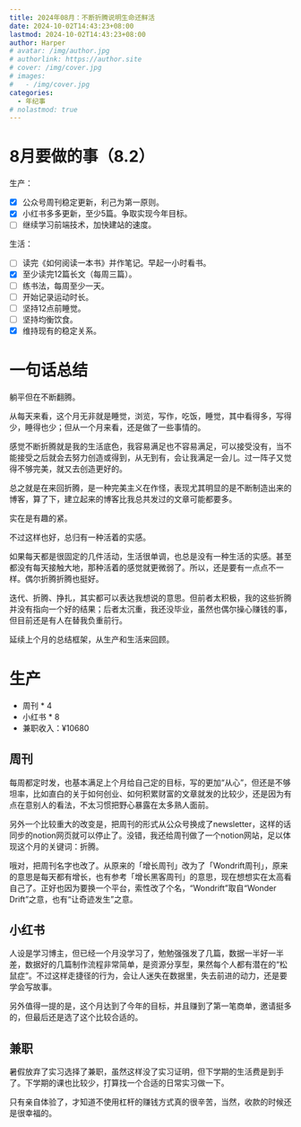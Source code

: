 ```yaml
---
title: 2024年08月：不断折腾说明生命还鲜活
date: 2024-10-02T14:43:23+08:00
lastmod: 2024-10-02T14:43:23+08:00
author: Harper
# avatar: /img/author.jpg
# authorlink: https://author.site
# cover: /img/cover.jpg
# images:
#   - /img/cover.jpg
categories:
  - 年纪事
# nolastmod: true
---
```



<!--more-->

# 8月要做的事（8.2）

生产：
- [x] 公众号周刊稳定更新，利己为第一原则。
- [x] 小红书多多更新，至少5篇。争取实现今年目标。
- [ ] 继续学习前端技术，加快建站的速度。

生活：
- [ ] 读完《如何阅读一本书》并作笔记。早起一小时看书。
- [x] 至少读完12篇长文（每周三篇）。
- [ ] 练书法，每周至少一天。
- [ ] 开始记录运动时长。
- [ ] 坚持12点前睡觉。
- [ ] 坚持均衡饮食。
- [x] 维持现有的稳定关系。

# 一句话总结

躺平但在不断翻腾。

从每天来看，这个月无非就是睡觉，浏览，写作，吃饭，睡觉，其中看得多，写得少，睡得也少；但从一个月来看，还是做了一些事情的。

感觉不断折腾就是我的生活底色，我容易满足也不容易满足，可以接受没有，当不能接受之后就会去努力创造或得到，从无到有，会让我满足一会儿。过一阵子又觉得不够完美，就又去创造更好的。

总之就是在来回折腾，是一种完美主义在作怪，表现尤其明显的是不断制造出来的博客，算了下，建立起来的博客比我总共发过的文章可能都要多。

实在是有趣的紧。

不过这样也好，总归有一种活着的实感。

如果每天都是很固定的几件活动，生活很单调，也总是没有一种生活的实感。甚至都没有每天接触大地，那种活着的感觉就更微弱了。所以，还是要有一点点不一样。偶尔折腾折腾也挺好。

迭代、折腾、挣扎，其实都可以表达我想说的意思。但前者太积极，我的这些折腾并没有指向一个好的结果；后者太沉重，我还没毕业，虽然也偶尔操心赚钱的事，但目前还是有人在替我负重前行。

延续上个月的总结框架，从生产和生活来回顾。

# 生产

- 周刊 * 4
- 小红书 * 8
- 兼职收入：¥10680

## 周刊

每周都定时发，也基本满足上个月给自己定的目标，写的更加“从心”，但还是不够坦率，比如直白的关于如何创业、如何积累财富的文章就发的比较少，还是因为有点在意别人的看法，不太习惯把野心暴露在太多熟人面前。

另外一个比较重大的改变是，把周刊的形式从公众号换成了newsletter，这样的话同步的notion网页就可以停止了。没错，我还给周刊做了一个notion网站，足以体现这个月的关键词：折腾。

哦对，把周刊名字也改了。从原来的「增长周刊」改为了「Wondrift周刊」，原来的意思是每天都有增长，也有参考「增长黑客周刊」的意思，现在想想实在太高看自己了。正好也因为要换一个平台，索性改了个名，“Wondrift”取自“Wonder Drift”之意，也有“让奇迹发生”之意。

## 小红书

人设是学习博主，但已经一个月没学习了，勉勉强强发了几篇，数据一半好一半差，数据好的几篇制作流程非常简单，是资源分享型，果然每个人都有潜在的“松鼠症”。不过这样走捷径的行为，会让人迷失在数据里，失去前进的动力，还是要学会写故事。

另外值得一提的是，这个月达到了今年的目标，并且赚到了第一笔商单，邀请挺多的，但最后还是选了这个比较合适的。

## 兼职

暑假放弃了实习选择了兼职，虽然这样没了实习证明，但下学期的生活费是到手了。下学期的课也比较少，打算找一个合适的日常实习做一下。

只有亲自体验了，才知道不使用杠杆的赚钱方式真的很辛苦，当然，收款的时候还是很幸福的。


